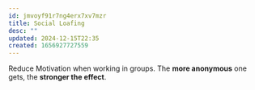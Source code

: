 ```yaml
---
id: jmvoyf91r7ng4erx7xv7mzr
title: Social Loafing
desc: ""
updated: 2024-12-15T22:35
created: 1656927727559
---
```

Reduce Motivation when working in groups. The **more anonymous** one gets, the **stronger the effect**.

